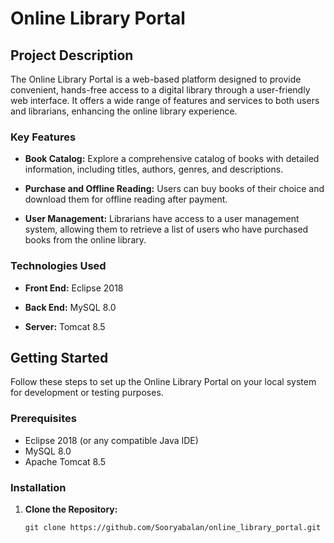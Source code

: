 # Online Library Portal

## Project Description

The Online Library Portal is a web-based platform designed to provide convenient, hands-free access to a digital library through a user-friendly web interface. It offers a wide range of features and services to both users and librarians, enhancing the online library experience.

### Key Features

- **Book Catalog:** Explore a comprehensive catalog of books with detailed information, including titles, authors, genres, and descriptions.

- **Purchase and Offline Reading:** Users can buy books of their choice and download them for offline reading after payment.

- **User Management:** Librarians have access to a user management system, allowing them to retrieve a list of users who have purchased books from the online library.

### Technologies Used

- **Front End:** Eclipse 2018

- **Back End:** MySQL 8.0

- **Server:** Tomcat 8.5

## Getting Started

Follow these steps to set up the Online Library Portal on your local system for development or testing purposes.

### Prerequisites

- Eclipse 2018 (or any compatible Java IDE)
- MySQL 8.0
- Apache Tomcat 8.5

### Installation

1. **Clone the Repository:** 

   ```shell
   git clone https://github.com/Sooryabalan/online_library_portal.git

